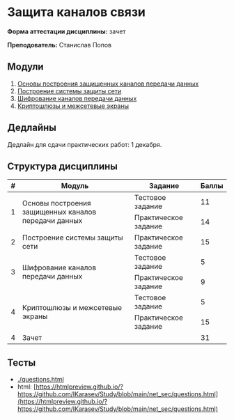 # Защита каналов связи

**Форма аттестации дисциплины:** зачет

**Преподователь:** Станислав Попов

## Модули

1. [Основы построения защищенных каналов передачи данных](./01_Основы_постр_защ_кан_данных.md)
1. [Построение системы защиты сети](./02_Постр_сис_защиты_сети.md)
1. [Шифрование каналов передачи данных](./03_Шифрование_каналов_передачи_данных.md)
1. [Криптошлюзы и межсетевые экраны](./04_Криптошлюзы_и_межсетевые_экраны.md)

## Дедлайны

Дедлайн для сдачи практических работ: 1 декабря.

## Структура дисциплины

<table>
    <thead>
            <tr>
                <th>#</th>
                <th>Модуль</th>
                <th>Задание</th>
                <th>Баллы</th>
            </tr>
    </thead>
<tbody>
        <tr>
            <td rowspan="2">1</td>
            <td rowspan="2">Основы построения защищенных каналов передачи данных</td>
            <td>Тестовое задание</td>
            <td>11</td>
        </tr>
        <tr>
            <td>Практическое задание</td>
            <td>14</td>
        </tr>
        <tr>
            <td>2</td>
            <td>Построение системы защиты сети</td>
            <td>Практическое задание</td>
            <td>15</td>
        </tr>
        <tr>
            <td rowspan="2">3</td>
            <td rowspan="2">Шифрование каналов передачи данных</td>
            <td>Тестовое задание</td>
            <td>5</td>
        </tr>
        <tr>
            <td>Практическое задание</td>
            <td>9</td>
        </tr>
        <tr>
            <td rowspan="2">4</td>
            <td rowspan="2">Криптошлюзы и межсетевые экраны</td>
            <td>Тестовое задание</td>
            <td>5</td>
        </tr>
        <tr>
            <td>Практическое задание</td>
            <td>15</td>
        </tr>
        <tr>
            <td>4</td>
            <td colspan=2>Зачет</td>
            <td>31</td>
        </tr>
</tbody>
</table>

## Тесты

- [./questions.html](./questions.html)
- html: [https://htmlpreview.github.io/?https://github.com/IKarasev/Study/blob/main/net_sec/questions.html](https://htmlpreview.github.io/?https://github.com/IKarasev/Study/blob/main/net_sec/questions.html) 
